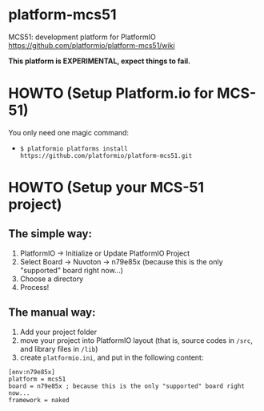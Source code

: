 # platform-mcs51
MCS51: development platform for PlatformIO https://github.com/platformio/platform-mcs51/wiki

**This platform is EXPERIMENTAL, expect things to fail.**

# HOWTO (Setup Platform.io for MCS-51)

You only need one magic command:

- `$ platformio platforms install https://github.com/platformio/platform-mcs51.git`

# HOWTO (Setup your MCS-51 project)
## The simple way:

1. PlatformIO -> Initialize or Update PlatformIO Project
2. Select Board -> Nuvoton -> n79e85x (because this is the only "supported" board right now...)
3. Choose a directory
4. Process!

## The manual way:

1. Add your project folder
2. move your project into PlatformIO layout (that is, source codes in `/src`, and library files in `/lib`)
3. create `platformio.ini`, and put in the following content:
```
[env:n79e85x]
platform = mcs51
board = n79e85x ; because this is the only "supported" board right now...
framework = naked
